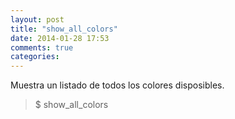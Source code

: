 ```yaml
---
layout: post
title: "show_all_colors"
date: 2014-01-28 17:53
comments: true
categories: 
---
```

Muestra un listado de todos los colores disposibles.

>$ show_all_colors

